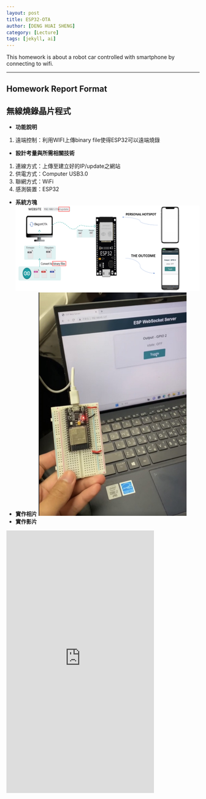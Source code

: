 ```yaml
---
layout: post
title: ESP32-OTA
author: [DENG HUAI SHENG]
category: [Lecture]
tags: [jekyll, ai]
---
```


This homework is about a robot car controlled with smartphone by connecting to wifi.

---
## Homework Report Format
## 無線燒錄晶片程式
* **功能說明**
1. 遠端控制：利用WIFI上傳binary file使得ESP32可以遠端燒錄
* **設計考量與所需相關技術**
1. 連線方式：上傳至建立好的IP/update之網站
2. 供電方式：Computer USB3.0
3. 聯網方式：WiFi
4. 感測裝置：ESP32
* **系統方塊**
![](https://github.com/DENG0616/MCU-project/blob/main/images/OTA.png?raw=true)
* **實作相片**
![](https://github.com/DENG0616/MCU-project/blob/main/images/OTA2.png?raw=true)
* **實作影片**
<iframe width="385" height="684" src="https://www.youtube.com/embed/Bs0gVWQP4eo" title="ESP32_OTA(Over the Air)" frameborder="0" allow="accelerometer; autoplay; clipboard-write; encrypted-media; gyroscope; picture-in-picture; web-share" allowfullscreen></iframe>

